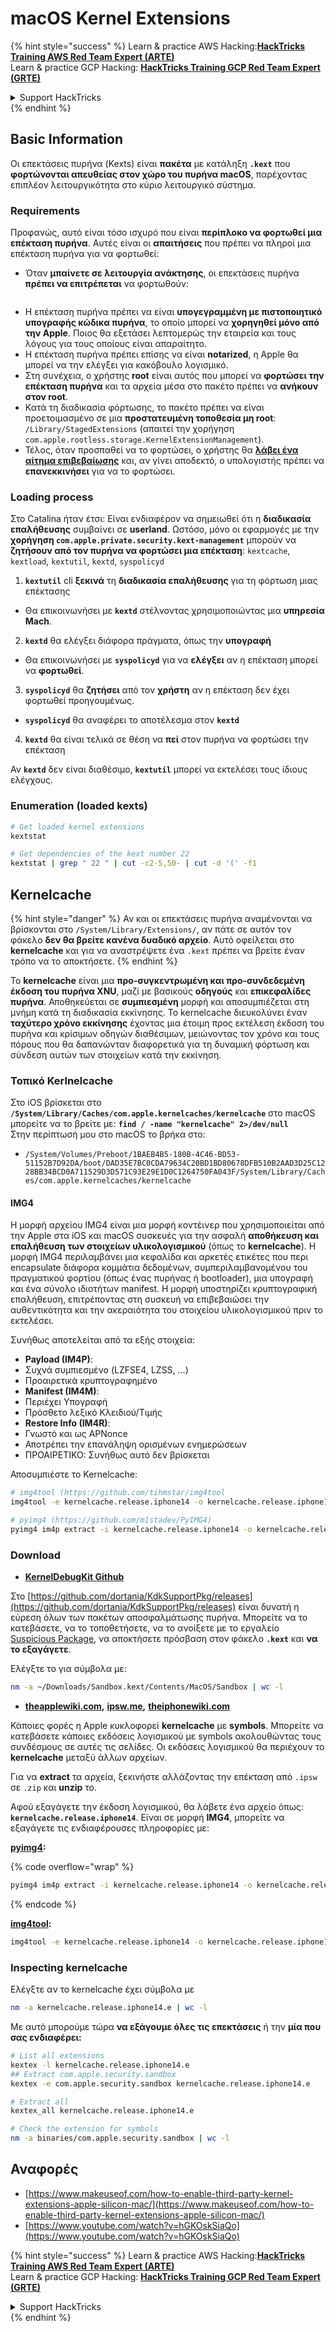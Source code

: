 # macOS Kernel Extensions

{% hint style="success" %}
Learn & practice AWS Hacking:<img src="../../../.gitbook/assets/arte.png" alt="" data-size="line">[**HackTricks Training AWS Red Team Expert (ARTE)**](https://training.hacktricks.xyz/courses/arte)<img src="../../../.gitbook/assets/arte.png" alt="" data-size="line">\
Learn & practice GCP Hacking: <img src="../../../.gitbook/assets/grte.png" alt="" data-size="line">[**HackTricks Training GCP Red Team Expert (GRTE)**<img src="../../../.gitbook/assets/grte.png" alt="" data-size="line">](https://training.hacktricks.xyz/courses/grte)

<details>

<summary>Support HackTricks</summary>

* Check the [**subscription plans**](https://github.com/sponsors/carlospolop)!
* **Join the** 💬 [**Discord group**](https://discord.gg/hRep4RUj7f) or the [**telegram group**](https://t.me/peass) or **follow** us on **Twitter** 🐦 [**@hacktricks\_live**](https://twitter.com/hacktricks\_live)**.**
* **Share hacking tricks by submitting PRs to the** [**HackTricks**](https://github.com/carlospolop/hacktricks) and [**HackTricks Cloud**](https://github.com/carlospolop/hacktricks-cloud) github repos.

</details>
{% endhint %}

## Basic Information

Οι επεκτάσεις πυρήνα (Kexts) είναι **πακέτα** με κατάληξη **`.kext`** που **φορτώνονται απευθείας στον χώρο του πυρήνα macOS**, παρέχοντας επιπλέον λειτουργικότητα στο κύριο λειτουργικό σύστημα.

### Requirements

Προφανώς, αυτό είναι τόσο ισχυρό που είναι **περίπλοκο να φορτωθεί μια επέκταση πυρήνα**. Αυτές είναι οι **απαιτήσεις** που πρέπει να πληροί μια επέκταση πυρήνα για να φορτωθεί:

* Όταν **μπαίνετε σε λειτουργία ανάκτησης**, οι επεκτάσεις πυρήνα **πρέπει να επιτρέπεται** να φορτωθούν:

<figure><img src="../../../.gitbook/assets/image (327).png" alt=""><figcaption></figcaption></figure>

* Η επέκταση πυρήνα πρέπει να είναι **υπογεγραμμένη με πιστοποιητικό υπογραφής κώδικα πυρήνα**, το οποίο μπορεί να **χορηγηθεί μόνο από την Apple**. Ποιος θα εξετάσει λεπτομερώς την εταιρεία και τους λόγους για τους οποίους είναι απαραίτητο.
* Η επέκταση πυρήνα πρέπει επίσης να είναι **notarized**, η Apple θα μπορεί να την ελέγξει για κακόβουλο λογισμικό.
* Στη συνέχεια, ο χρήστης **root** είναι αυτός που μπορεί να **φορτώσει την επέκταση πυρήνα** και τα αρχεία μέσα στο πακέτο πρέπει να **ανήκουν στον root**.
* Κατά τη διαδικασία φόρτωσης, το πακέτο πρέπει να είναι προετοιμασμένο σε μια **προστατευμένη τοποθεσία μη root**: `/Library/StagedExtensions` (απαιτεί την χορήγηση `com.apple.rootless.storage.KernelExtensionManagement`).
* Τέλος, όταν προσπαθεί να το φορτώσει, ο χρήστης θα [**λάβει ένα αίτημα επιβεβαίωσης**](https://developer.apple.com/library/archive/technotes/tn2459/_index.html) και, αν γίνει αποδεκτό, ο υπολογιστής πρέπει να **επανεκκινήσει** για να το φορτώσει.

### Loading process

Στο Catalina ήταν έτσι: Είναι ενδιαφέρον να σημειωθεί ότι η **διαδικασία επαλήθευσης** συμβαίνει σε **userland**. Ωστόσο, μόνο οι εφαρμογές με την **χορήγηση `com.apple.private.security.kext-management`** μπορούν να **ζητήσουν από τον πυρήνα να φορτώσει μια επέκταση**: `kextcache`, `kextload`, `kextutil`, `kextd`, `syspolicyd`

1. **`kextutil`** cli **ξεκινά** τη **διαδικασία επαλήθευσης** για τη φόρτωση μιας επέκτασης
* Θα επικοινωνήσει με **`kextd`** στέλνοντας χρησιμοποιώντας μια **υπηρεσία Mach**.
2. **`kextd`** θα ελέγξει διάφορα πράγματα, όπως την **υπογραφή**
* Θα επικοινωνήσει με **`syspolicyd`** για να **ελέγξει** αν η επέκταση μπορεί να **φορτωθεί**.
3. **`syspolicyd`** θα **ζητήσει** από τον **χρήστη** αν η επέκταση δεν έχει φορτωθεί προηγουμένως.
* **`syspolicyd`** θα αναφέρει το αποτέλεσμα στον **`kextd`**
4. **`kextd`** θα είναι τελικά σε θέση να **πεί** στον πυρήνα να φορτώσει την επέκταση

Αν **`kextd`** δεν είναι διαθέσιμο, **`kextutil`** μπορεί να εκτελέσει τους ίδιους ελέγχους.

### Enumeration (loaded kexts)
```bash
# Get loaded kernel extensions
kextstat

# Get dependencies of the kext number 22
kextstat | grep " 22 " | cut -c2-5,50- | cut -d '(' -f1
```
## Kernelcache

{% hint style="danger" %}
Αν και οι επεκτάσεις πυρήνα αναμένονται να βρίσκονται στο `/System/Library/Extensions/`, αν πάτε σε αυτόν τον φάκελο **δεν θα βρείτε κανένα δυαδικό αρχείο**. Αυτό οφείλεται στο **kernelcache** και για να αναστρέψετε ένα `.kext` πρέπει να βρείτε έναν τρόπο να το αποκτήσετε.
{% endhint %}

Το **kernelcache** είναι μια **προ-συγκεντρωμένη και προ-συνδεδεμένη έκδοση του πυρήνα XNU**, μαζί με βασικούς **οδηγούς** και **επικεφαλίδες πυρήνα**. Αποθηκεύεται σε **συμπιεσμένη** μορφή και αποσυμπιέζεται στη μνήμη κατά τη διαδικασία εκκίνησης. Το kernelcache διευκολύνει έναν **ταχύτερο χρόνο εκκίνησης** έχοντας μια έτοιμη προς εκτέλεση έκδοση του πυρήνα και κρίσιμων οδηγών διαθέσιμων, μειώνοντας τον χρόνο και τους πόρους που θα δαπανώνταν διαφορετικά για τη δυναμική φόρτωση και σύνδεση αυτών των στοιχείων κατά την εκκίνηση.

### Τοπικό Kerlnelcache

Στο iOS βρίσκεται στο **`/System/Library/Caches/com.apple.kernelcaches/kernelcache`** στο macOS μπορείτε να το βρείτε με: **`find / -name "kernelcache" 2>/dev/null`** \
Στην περίπτωσή μου στο macOS το βρήκα στο:

* `/System/Volumes/Preboot/1BAEB4B5-180B-4C46-BD53-51152B7D92DA/boot/DAD35E7BC0CDA79634C20BD1BD80678DFB510B2AAD3D25C1228BB34BCD0A711529D3D571C93E29E1D0C1264750FA043F/System/Library/Caches/com.apple.kernelcaches/kernelcache`

#### IMG4

Η μορφή αρχείου IMG4 είναι μια μορφή κοντέινερ που χρησιμοποιείται από την Apple στα iOS και macOS συσκευές για την ασφαλή **αποθήκευση και επαλήθευση των στοιχείων υλικολογισμικού** (όπως το **kernelcache**). Η μορφή IMG4 περιλαμβάνει μια κεφαλίδα και αρκετές ετικέτες που περι encapsulate διάφορα κομμάτια δεδομένων, συμπεριλαμβανομένου του πραγματικού φορτίου (όπως ένας πυρήνας ή bootloader), μια υπογραφή και ένα σύνολο ιδιοτήτων manifest. Η μορφή υποστηρίζει κρυπτογραφική επαλήθευση, επιτρέποντας στη συσκευή να επιβεβαιώσει την αυθεντικότητα και την ακεραιότητα του στοιχείου υλικολογισμικού πριν το εκτελέσει.

Συνήθως αποτελείται από τα εξής στοιχεία:

* **Payload (IM4P)**:
* Συχνά συμπιεσμένο (LZFSE4, LZSS, …)
* Προαιρετικά κρυπτογραφημένο
* **Manifest (IM4M)**:
* Περιέχει Υπογραφή
* Πρόσθετο λεξικό Κλειδιού/Τιμής
* **Restore Info (IM4R)**:
* Γνωστό και ως APNonce
* Αποτρέπει την επανάληψη ορισμένων ενημερώσεων
* ΠΡΟΑΙΡΕΤΙΚΟ: Συνήθως αυτό δεν βρίσκεται

Αποσυμπιέστε το Kernelcache:
```bash
# img4tool (https://github.com/tihmstar/img4tool
img4tool -e kernelcache.release.iphone14 -o kernelcache.release.iphone14.e

# pyimg4 (https://github.com/m1stadev/PyIMG4)
pyimg4 im4p extract -i kernelcache.release.iphone14 -o kernelcache.release.iphone14.e
```
### Download&#x20;

* [**KernelDebugKit Github**](https://github.com/dortania/KdkSupportPkg/releases)

Στο [https://github.com/dortania/KdkSupportPkg/releases](https://github.com/dortania/KdkSupportPkg/releases) είναι δυνατή η εύρεση όλων των πακέτων αποσφαλμάτωσης πυρήνα. Μπορείτε να το κατεβάσετε, να το τοποθετήσετε, να το ανοίξετε με το εργαλείο [Suspicious Package](https://www.mothersruin.com/software/SuspiciousPackage/get.html), να αποκτήσετε πρόσβαση στον φάκελο **`.kext`** και **να το εξαγάγετε**.

Ελέγξτε το για σύμβολα με:
```bash
nm -a ~/Downloads/Sandbox.kext/Contents/MacOS/Sandbox | wc -l
```
* [**theapplewiki.com**](https://theapplewiki.com/wiki/Firmware/Mac/14.x)**,** [**ipsw.me**](https://ipsw.me/)**,** [**theiphonewiki.com**](https://www.theiphonewiki.com/)

Κάποιες φορές η Apple κυκλοφορεί **kernelcache** με **symbols**. Μπορείτε να κατεβάσετε κάποιες εκδόσεις λογισμικού με symbols ακολουθώντας τους συνδέσμους σε αυτές τις σελίδες. Οι εκδόσεις λογισμικού θα περιέχουν το **kernelcache** μεταξύ άλλων αρχείων.

Για να **extract** τα αρχεία, ξεκινήστε αλλάζοντας την επέκταση από `.ipsw` σε `.zip` και **unzip** το.

Αφού εξαγάγετε την έκδοση λογισμικού, θα λάβετε ένα αρχείο όπως: **`kernelcache.release.iphone14`**. Είναι σε μορφή **IMG4**, μπορείτε να εξαγάγετε τις ενδιαφέρουσες πληροφορίες με:

[**pyimg4**](https://github.com/m1stadev/PyIMG4)**:**

{% code overflow="wrap" %}
```bash
pyimg4 im4p extract -i kernelcache.release.iphone14 -o kernelcache.release.iphone14.e
```
{% endcode %}

[**img4tool**](https://github.com/tihmstar/img4tool)**:**
```bash
img4tool -e kernelcache.release.iphone14 -o kernelcache.release.iphone14.e
```
### Inspecting kernelcache

Ελέγξτε αν το kernelcache έχει σύμβολα με
```bash
nm -a kernelcache.release.iphone14.e | wc -l
```
Με αυτό μπορούμε τώρα **να εξάγουμε όλες τις επεκτάσεις** ή την **μία που σας ενδιαφέρει:**
```bash
# List all extensions
kextex -l kernelcache.release.iphone14.e
## Extract com.apple.security.sandbox
kextex -e com.apple.security.sandbox kernelcache.release.iphone14.e

# Extract all
kextex_all kernelcache.release.iphone14.e

# Check the extension for symbols
nm -a binaries/com.apple.security.sandbox | wc -l
```
## Αναφορές

* [https://www.makeuseof.com/how-to-enable-third-party-kernel-extensions-apple-silicon-mac/](https://www.makeuseof.com/how-to-enable-third-party-kernel-extensions-apple-silicon-mac/)
* [https://www.youtube.com/watch?v=hGKOskSiaQo](https://www.youtube.com/watch?v=hGKOskSiaQo)

{% hint style="success" %}
Learn & practice AWS Hacking:<img src="../../../.gitbook/assets/arte.png" alt="" data-size="line">[**HackTricks Training AWS Red Team Expert (ARTE)**](https://training.hacktricks.xyz/courses/arte)<img src="../../../.gitbook/assets/arte.png" alt="" data-size="line">\
Learn & practice GCP Hacking: <img src="../../../.gitbook/assets/grte.png" alt="" data-size="line">[**HackTricks Training GCP Red Team Expert (GRTE)**<img src="../../../.gitbook/assets/grte.png" alt="" data-size="line">](https://training.hacktricks.xyz/courses/grte)

<details>

<summary>Support HackTricks</summary>

* Check the [**subscription plans**](https://github.com/sponsors/carlospolop)!
* **Join the** 💬 [**Discord group**](https://discord.gg/hRep4RUj7f) or the [**telegram group**](https://t.me/peass) or **follow** us on **Twitter** 🐦 [**@hacktricks\_live**](https://twitter.com/hacktricks\_live)**.**
* **Share hacking tricks by submitting PRs to the** [**HackTricks**](https://github.com/carlospolop/hacktricks) and [**HackTricks Cloud**](https://github.com/carlospolop/hacktricks-cloud) github repos.

</details>
{% endhint %}
